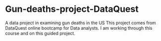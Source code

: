 # Gun-deaths-project-DataQuest
A data project in examining gun deaths in the US
This project comes from DataQuest online bootcamp for Data analysts.  I am working through this course and on this guided project.  
